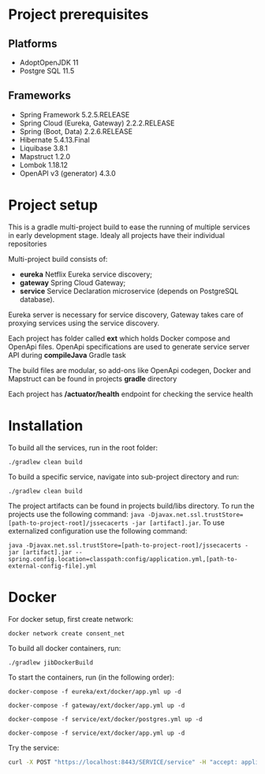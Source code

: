 # Project prerequisites

## Platforms
 * AdoptOpenJDK 11
 * Postgre SQL 11.5
 
## Frameworks
 * Spring Framework 5.2.5.RELEASE
 * Spring Cloud (Eureka, Gateway) 2.2.2.RELEASE
 * Spring (Boot, Data) 2.2.6.RELEASE
 * Hibernate 5.4.13.Final
 * Liquibase 3.8.1
 * Mapstruct 1.2.0
 * Lombok 1.18.12
 * OpenAPI v3 (generator) 4.3.0
 
# Project setup
This is a gradle multi-project build to ease the running of multiple services in early development stage. Idealy all projects have their individual repositories

Multi-project build consists of:
 * **eureka** Netflix Eureka service discovery;
 * **gateway** Spring Cloud Gateway;
 * **service** Service Declaration microservice (depends on PostgreSQL database).
 
Eureka server is necessary for service discovery, Gateway takes care of proxying services using the service discovery.

Each project has folder called **ext** which holds Docker compose and OpenApi files. OpenApi specifications are used to generate service server API during **compileJava** Gradle task

The build files are modular, so add-ons like OpenApi codegen, Docker and Mapstruct can be found in projects **gradle** directory

Each project has **/actuator/health** endpoint for checking the service health
# Installation

To build all the services, run in the root folder:

```./gradlew clean build```

To build a specific service, navigate into sub-project directory and run:

```./gradlew clean build```

The project artifacts can be found in projects build/libs directory. To run the projects use the following command:
```java -Djavax.net.ssl.trustStore=[path-to-project-root]/jssecacerts -jar [artifact].jar```. To use externalized configuration use the following command:

```java -Djavax.net.ssl.trustStore=[path-to-project-root]/jssecacerts -jar [artifact].jar --spring.config.location=classpath:config/application.yml,[path-to-external-config-file].yml```

# Docker

For docker setup, first create network:

```docker network create consent_net```

To build all docker containers, run:

```./gradlew jibDockerBuild```

To start the containers, run (in the following order):

```docker-compose -f eureka/ext/docker/app.yml up -d```

```docker-compose -f gateway/ext/docker/app.yml up -d```

```docker-compose -f service/ext/docker/postgres.yml up -d```

```docker-compose -f service/ext/docker/app.yml up -d```

Try the service: 
```bash
curl -X POST "https://localhost:8443/SERVICE/service" -H "accept: application/json" -H "Content-Type: application/json" -d "{\"serviceProviderId\":\"spId\",\"serviceDeclarationId\":\"dId\",\"name\":\"Name\",\"description\":\"description in different langs\",\"technicalDescription\":\"technical stuff\",\"consentMaxDurationSeconds\":0,\"needSignature\":false,\"validUntil\":1901307432,\"maxCacheSeconds\":0} -k -v"
```
